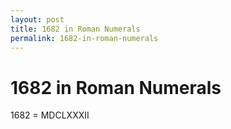 ```yaml
---
layout: post
title: 1682 in Roman Numerals
permalink: 1682-in-roman-numerals
---
```


# 1682 in Roman Numerals

1682 = MDCLXXXII
